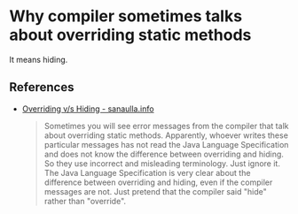 # Why compiler sometimes talks about overriding static methods

It means hiding.

## References

- [Overriding v/s Hiding - sanaulla.info](https://sanaulla.info/2008/02/29/overriding-vs-hiding/)
    > Sometimes you will see error messages from the compiler that talk about overriding static methods. Apparently, whoever writes these particular messages has not read the Java Language Specification and does not know the difference between overriding and hiding. So they use incorrect and misleading terminology. Just ignore it. The Java Language Specification is very clear about the difference between overriding and hiding, even if the compiler messages are not. Just pretend that the compiler said "hide" rather than "override".
